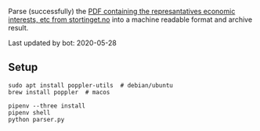 Parse (successfully) the [PDF containing the represantatives economic interests, etc from stortinget.no](https://www.stortinget.no/no/Stortinget-og-demokratiet/Representantene/Okonomiske-interesser/) into a machine readable format and archive result.

Last updated by bot: 2020-05-28

## Setup
    sudo apt install poppler-utils  # debian/ubuntu
    brew install poppler  # macos

    pipenv --three install
    pipenv shell
    python parser.py
